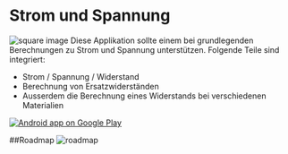 Strom und Spannung
=============
![square image](https://googledrive.com/host/0BwESwPCuXtw7YzdZajJMYUJqTjg/header.jpg)
Diese Applikation sollte einem bei grundlegenden Berechnungen zu Strom und Spannung unterstützen. Folgende Teile sind integriert:

* Strom / Spannung / Widerstand
* Berechnung von Ersatzwiderständen
* Ausserdem die Berechnung eines Widerstands bei verschiedenen Materialien

<a href="https://play.google.com/store/apps/details?id=net.yscs.android.stromundspannung">
  <img alt="Android app on Google Play"
       src="https://developer.android.com/images/brand/de_app_rgb_wo_60.png" />
</a>

##Roadmap
![roadmap](https://googledrive.com/host/0BwESwPCuXtw7YzdZajJMYUJqTjg/roadmap.png)
